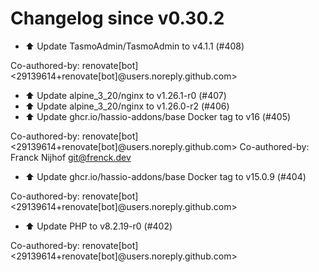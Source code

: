 # Changelog since v0.30.2
- ⬆️ Update TasmoAdmin/TasmoAdmin to v4.1.1 (#408)

Co-authored-by: renovate[bot] <29139614+renovate[bot]@users.noreply.github.com> 
- ⬆️ Update alpine_3_20/nginx to v1.26.1-r0 (#407) 
- ⬆️ Update alpine_3_20/nginx to v1.26.0-r2 (#406) 
- ⬆️ Update ghcr.io/hassio-addons/base Docker tag to v16 (#405)

Co-authored-by: renovate[bot] <29139614+renovate[bot]@users.noreply.github.com>
Co-authored-by: Franck Nijhof <git@frenck.dev> 
- ⬆️ Update ghcr.io/hassio-addons/base Docker tag to v15.0.9 (#404)

Co-authored-by: renovate[bot] <29139614+renovate[bot]@users.noreply.github.com> 
- ⬆️ Update PHP to v8.2.19-r0 (#402)

Co-authored-by: renovate[bot] <29139614+renovate[bot]@users.noreply.github.com> 
